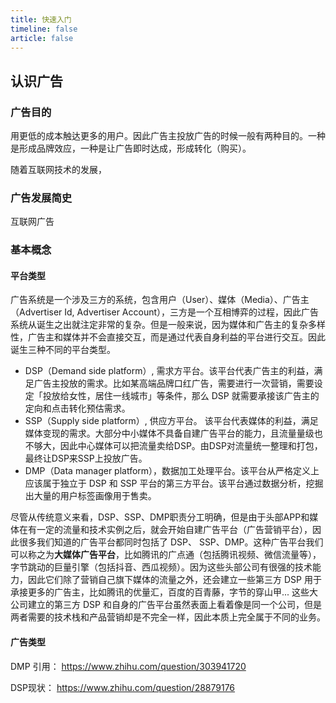 ```yaml
---
title: 快速入门
timeline: false
article: false
---
```


## 认识广告

### 广告目的

用更低的成本触达更多的用户。因此广告主投放广告的时候一般有两种目的。一种是形成品牌效应，一种是让广告即时达成，形成转化（购买）。

随着互联网技术的发展，

### 广告发展简史

互联网广告

### 基本概念

#### 平台类型

广告系统是一个涉及三方的系统，包含用户（User）、媒体（Media）、广告主（Advertiser Id, Advertiser Account），三方是一个互相博弈的过程，因此广告系统从诞生之出就注定非常的复杂。但是一般来说，因为媒体和广告主的复杂多样性，广告主和媒体并不会直接交互，而是通过代表自身利益的平台进行交互。因此诞生三种不同的平台类型。

- DSP（Demand side platform）, 需求方平台。该平台代表广告主的利益，满足广告主投放的需求。比如某高端品牌口红广告，需要进行一次营销，需要设定「投放给女性，居住一线城市」等条件，那么 DSP 就需要承接该广告主的定向和点击转化预估需求。
- SSP（Supply side platform）, 供应方平台。 该平台代表媒体的利益，满足媒体变现的需求。大部分中小媒体不具备自建广告平台的能力，且流量量级也不够大，因此中心媒体可以把流量卖给DSP。由DSP对流量统一整理和打包，最终让DSP来SSP上投放广告。
- DMP（Data manager platform），数据加工处理平台。该平台从严格定义上应该属于独立于 DSP 和 SSP 平台的第三方平台。该平台通过数据分析，挖掘出大量的用户标签画像用于售卖。

尽管从传统意义来看，DSP、SSP、DMP职责分工明确，但是由于头部APP和媒体在有一定的流量和技术实例之后，就会开始自建广告平台（广告营销平台），因此很多我们知道的广告平台都同时包括了 DSP、 SSP、DMP。这种广告平台我们可以称之为**大媒体广告平台**，比如腾讯的广点通（包括腾讯视频、微信流量等），字节跳动的巨量引擎（包括抖音、西瓜视频）。因为这些头部公司有很强的技术能力，因此它们除了营销自己旗下媒体的流量之外，还会建立一些第三方 DSP 用于承接更多的广告主，比如腾讯的优量汇，百度的百青藤，字节的穿山甲... 这些大公司建立的第三方 DSP 和自身的广告平台虽然表面上看着像是同一个公司，但是两者需要的技术栈和产品营销却是不完全一样，因此本质上完全属于不同的业务。

#### 广告类型

DMP 引用： https://www.zhihu.com/question/303941720

DSP现状： https://www.zhihu.com/question/28879176
